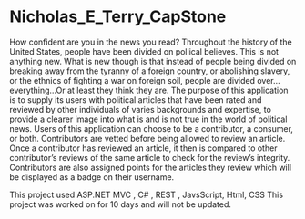 # Nicholas_E_Terry_CapStone
How confident are you in the news you read? Throughout the history of the United States, people have been divided on pollical believes. This is not anything new.  What is new though is that instead of people being divided on breaking away from the tyranny of a foreign country, or abolishing slavery, or the ethnics of fighting a war on foreign soil, people are divided over… everything…Or at least they think they are. The purpose of this application is to supply its users with political articles that have been rated and reviewed by other individuals of varies backgrounds and expertise, to provide a clearer image into what is and is not true in the world of political news. Users of this application can choose to be a contributor, a consumer, or both. Contributors are vetted before being allowed to review an article. Once a contributor has reviewed an article, it then is compared to other contributor’s reviews of the same article to check for the review’s integrity. Contributors are also assigned points for the articles they review which will be displayed as a badge on their username.

This project used ASP.NET MVC , C# , REST , JavsScript, Html, CSS 
This project was worked on for 10 days and will not be updated.
